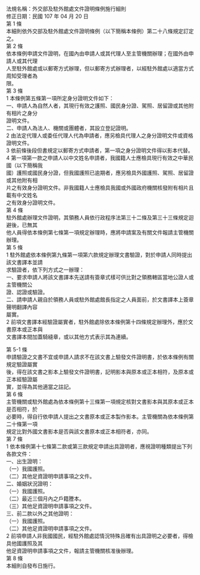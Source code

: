 法規名稱：外交部及駐外館處文件證明條例施行細則  
修正日期：民國 107 年 04 月 20 日  
第 1 條  
本細則依外交部及駐外館處文件證明條例（以下簡稱本條例）第二十八條規定訂定之。  
第 2 條  
依本條例申請文件證明，在國內由申請人或其代理人至主管機關辦理；在國外由申請人或其代理  
人至駐外館處或以郵寄方式辦理，但以郵寄方式辦理者，以經駐外館處以適當方式周知受理者為  
限。  
第 3 條  
1 本條例第五條第一項所定身分證明文件如下：  
一、申請人為自然人者，其現行有效之護照、國民身分證、駕照、居留證或其他附有相片之身分  
證明文件。  
二、申請人為法人、機關或團體者，其設立登記證明。  
2 由法定代理人或委任代理人代為申請者，應另檢具代理人之身分證明文件或資格證明文件。  
3 依前條後段但書規定以郵寄方式申請者，第一項之身分證明文件得以影本代替。  
4 第一項第一款之申請人以中文姓名申請者，我國籍人士應檢具現行有效之中華民國（以下簡稱我  
國）護照或國民身分證，但我國護照已逾期者，應另檢具外國護照、駕照、居留證或其他附有相  
片之有效身分證明文件。非我國籍人士應檢具我國或外國政府機關核發附有相片且載有中文姓名  
之有效身分證明文件。  
第 4 條  
駐外館處辦理文件證明，其領務人員依行政程序法第三十二條及第三十三條規定迴避後，已無其  
他人員得依本條例第七條第一項規定辦理時，應將申請案及有關文件報請主管機關辦理。  
第 5 條  
1 駐外館處依本條例第九條第一項第六款規定辦理文書驗證，對於申請人同時提出該文書譯本並請  
求驗證者，依下列方式之一辦理：  
一、要求申請人將該文書譯本先送請有簽章式樣可供比對之領務轄區當地公證人或主管機關公  
證、認證或驗證。  
二、請申請人親自於領務人員或駐外館處館長指定之人員面前，於文書譯本上簽章聲明翻譯內容  
屬實。  
2 前項文書譯本經驗證屬實者，駐外館處除依本條例第十四條規定辦理外，應於文書原本或正本與  
文書譯本間加蓋騎縫章，或以其他方式表示其為連續。  


第 5-1 條  
申請驗證之文書不宜或申請人請求不在該文書上驗發文件證明書，於依本條例有關規定驗證屬實  
後，得在該文書之影本上驗發文件證明書，記明影本與原本或正本相符，及原本或正本經驗證屬  
實，並得為其他適當之註記。  
第 6 條  
主管機關或駐外館處為依本條例第十三條第一項規定核對文書影本與其原本或正本是否相符，於  
必要時，得自行依申請人提出之文書原本或正本製作影本。主管機關為依本條例第二十條第一項  
規定比對外國文書影本是否與該文書原本或正本相符者，亦同。  
第 7 條  
1 依本條例第十七條第二款或第三款規定申請出具證明者，應視證明種類提出下列各款文件：  
一、出生證明：  
（一）我國護照。  
（二）其他足資證明申請事項之文件。  
二、婚姻狀況證明：  
（一）我國護照。  
（二）最近三個月內之戶籍謄本。  
（三）其他足資證明申請事項之文件。  
三、前二款以外之其他證明：  
（一）我國護照。  
（二）其他足資證明申請事項之文件。  
2 前項申請人非我國國民，經駐外館處認情況特殊且確有出具證明之必要者，得檢具他國護照及其  
他足資證明申請事項之文件，報請主管機關核准後辦理。  
第 8 條  
本細則自發布日施行。  



